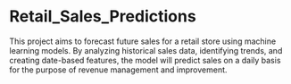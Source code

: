 # Retail_Sales_Predictions
This project aims to forecast future sales for a retail store using machine learning models. By analyzing historical sales data, identifying trends, and creating date-based features, the model will predict sales on a daily basis for the purpose of revenue management and improvement.
